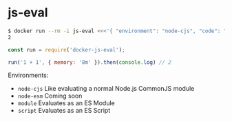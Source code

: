# js-eval
```sh
$ docker run --rm -i js-eval <<<'{ "environment": "node-cjs", "code": "1 + 1" }'
2
```

```js
const run = require('docker-js-eval');

run('1 + 1', { memory: '8m' }).then(console.log) // 2
```

Environments:
- `node-cjs`
  Like evaluating a normal Node.js CommonJS module
- `node-esm`
  Coming soon
- `module`
  Evaluates as an ES Module
- `script`
  Evaluates as an ES Script
